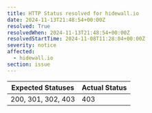 ```yaml
---
title: HTTP Status resolved for hidewall.io
date: 2024-11-13T21:48:54+00:00Z
resolved: True
resolvedWhen: 2024-11-13T21:48:54+00:00Z
resolvedStartTime: 2024-11-08T11:28:04+00:00Z
severity: notice
affected:
  - hidewall.io
section: issue
---
```


| Expected Statuses | Actual Status  |
|-------------------|----------------|
| 200, 301, 302, 403 | 403 |
